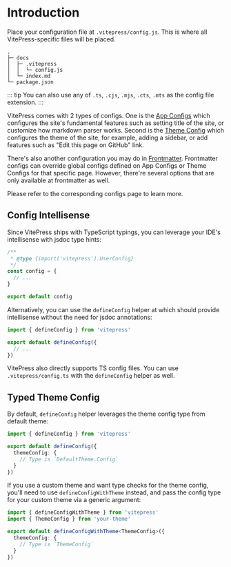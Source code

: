 # Introduction

Place your configuration file at `.vitepress/config.js`. This is where all VitePress-specific files will be placed.

```
.
├─ docs
│  ├─ .vitepress
│  │  └─ config.js
│  └─ index.md
└─ package.json
```

::: tip
You can also use any of `.ts`, `.cjs`, `.mjs`, `.cts`, `.mts` as the config file extension.
:::

VitePress comes with 2 types of configs. One is the [App Configs](./app-configs) which configures the site's fundamental features such as setting title of the site, or customize how markdown parser works. Second is the [Theme Config](./theme-configs) which configures the theme of the site, for example, adding a sidebar, or add features such as "Edit this page on GitHub" link.

There's also another configuration you may do in [Frontmatter](./frontmatter-configs). Frontmatter configs can override global configs defined on App Configs or Theme Configs for that specific page. However, there're several options that are only available at frontmatter as well.

Please refer to the corresponding configs page to learn more.

## Config Intellisense

Since VitePress ships with TypeScript typings, you can leverage your IDE's intellisense with jsdoc type hints:

```js
/**
 * @type {import('vitepress').UserConfig}
 */
const config = {
  // ...
}

export default config
```

Alternatively, you can use the `defineConfig` helper at which should provide intellisense without the need for jsdoc annotations:

```js
import { defineConfig } from 'vitepress'

export default defineConfig({
  // ...
})
```

VitePress also directly supports TS config files. You can use `.vitepress/config.ts` with the `defineConfig` helper as well.

## Typed Theme Config

By default, `defineConfig` helper leverages the theme config type from default theme:

```ts
import { defineConfig } from 'vitepress'

export default defineConfig({
  themeConfig: {
    // Type is `DefaultTheme.Config`
  }
})
```

If you use a custom theme and want type checks for the theme config, you'll need to use `defineConfigWithTheme` instead, and pass the config type for your custom theme via a generic argument:

```ts
import { defineConfigWithTheme } from 'vitepress'
import { ThemeConfig } from 'your-theme'

export default defineConfigWithTheme<ThemeConfig>({
  themeConfig: {
    // Type is `ThemeConfig`
  }
})
```